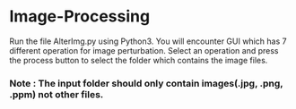 # Image-Processing
Run the file AlterImg.py using Python3. You will encounter GUI which has 7 different operation for image perturbation.
Select an operation and press the process button to select the folder which contains the image files.
### Note : The input folder should only contain images(.jpg, .png, .ppm) not other files. 
